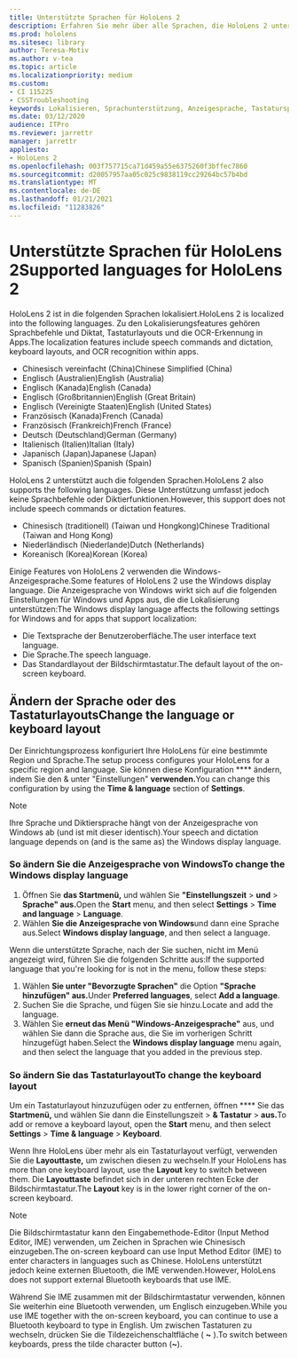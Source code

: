 ```yaml
---
title: Unterstützte Sprachen für HoloLens 2
description: Erfahren Sie mehr über alle Sprachen, die HoloLens 2 unterstützt, das Ändern von Tastaturlayouts und das Aktualisieren der Windows-Anzeigesprache.
ms.prod: hololens
ms.sitesec: library
author: Teresa-Motiv
ms.author: v-tea
ms.topic: article
ms.localizationpriority: medium
ms.custom:
- CI 115225
- CSSTroubleshooting
keywords: Lokalisieren, Sprachunterstützung, Anzeigesprache, Tastatursprache, IME, Tastaturlayout
ms.date: 03/12/2020
audience: ITPro
ms.reviewer: jarrettr
manager: jarrettr
appliesto:
- HoloLens 2
ms.openlocfilehash: 003f757715ca71d459a55e6375260f3bffec7860
ms.sourcegitcommit: d20057957aa05c025c9838119cc29264bc57b4bd
ms.translationtype: MT
ms.contentlocale: de-DE
ms.lasthandoff: 01/21/2021
ms.locfileid: "11283826"
---
```

# <span data-ttu-id="65ec2-104">Unterstützte Sprachen für HoloLens 2</span><span class="sxs-lookup"><span data-stu-id="65ec2-104">Supported languages for HoloLens 2</span></span>

<span data-ttu-id="65ec2-105">HoloLens 2 ist in die folgenden Sprachen lokalisiert.</span><span class="sxs-lookup"><span data-stu-id="65ec2-105">HoloLens 2 is localized into the following languages.</span></span> <span data-ttu-id="65ec2-106">Zu den Lokalisierungsfeatures gehören Sprachbefehle und Diktat, Tastaturlayouts und die OCR-Erkennung in Apps.</span><span class="sxs-lookup"><span data-stu-id="65ec2-106">The localization features include speech commands and dictation, keyboard layouts, and OCR recognition within apps.</span></span>

- <span data-ttu-id="65ec2-107">Chinesisch vereinfacht (China)</span><span class="sxs-lookup"><span data-stu-id="65ec2-107">Chinese Simplified (China)</span></span>
- <span data-ttu-id="65ec2-108">Englisch (Australien)</span><span class="sxs-lookup"><span data-stu-id="65ec2-108">English (Australia)</span></span>
- <span data-ttu-id="65ec2-109">Englisch (Kanada)</span><span class="sxs-lookup"><span data-stu-id="65ec2-109">English (Canada)</span></span>
- <span data-ttu-id="65ec2-110">Englisch (Großbritannien)</span><span class="sxs-lookup"><span data-stu-id="65ec2-110">English (Great Britain)</span></span>
- <span data-ttu-id="65ec2-111">Englisch (Vereinigte Staaten)</span><span class="sxs-lookup"><span data-stu-id="65ec2-111">English (United States)</span></span>
- <span data-ttu-id="65ec2-112">Französisch (Kanada)</span><span class="sxs-lookup"><span data-stu-id="65ec2-112">French (Canada)</span></span>
- <span data-ttu-id="65ec2-113">Französisch (Frankreich)</span><span class="sxs-lookup"><span data-stu-id="65ec2-113">French (France)</span></span>
- <span data-ttu-id="65ec2-114">Deutsch (Deutschland)</span><span class="sxs-lookup"><span data-stu-id="65ec2-114">German (Germany)</span></span>
- <span data-ttu-id="65ec2-115">Italienisch (Italien)</span><span class="sxs-lookup"><span data-stu-id="65ec2-115">Italian (Italy)</span></span>
- <span data-ttu-id="65ec2-116">Japanisch (Japan)</span><span class="sxs-lookup"><span data-stu-id="65ec2-116">Japanese (Japan)</span></span>
- <span data-ttu-id="65ec2-117">Spanisch (Spanien)</span><span class="sxs-lookup"><span data-stu-id="65ec2-117">Spanish (Spain)</span></span>

<span data-ttu-id="65ec2-118">HoloLens 2 unterstützt auch die folgenden Sprachen.</span><span class="sxs-lookup"><span data-stu-id="65ec2-118">HoloLens 2 also supports the following languages.</span></span> <span data-ttu-id="65ec2-119">Diese Unterstützung umfasst jedoch keine Sprachbefehle oder Diktierfunktionen.</span><span class="sxs-lookup"><span data-stu-id="65ec2-119">However, this support does not include speech commands or dictation features.</span></span>

- <span data-ttu-id="65ec2-120">Chinesisch (traditionell) (Taiwan und Hongkong)</span><span class="sxs-lookup"><span data-stu-id="65ec2-120">Chinese Traditional (Taiwan and Hong Kong)</span></span>
- <span data-ttu-id="65ec2-121">Niederländisch (Niederlande)</span><span class="sxs-lookup"><span data-stu-id="65ec2-121">Dutch (Netherlands)</span></span>
- <span data-ttu-id="65ec2-122">Koreanisch (Korea)</span><span class="sxs-lookup"><span data-stu-id="65ec2-122">Korean (Korea)</span></span>

<span data-ttu-id="65ec2-123">Einige Features von HoloLens 2 verwenden die Windows-Anzeigesprache.</span><span class="sxs-lookup"><span data-stu-id="65ec2-123">Some features of HoloLens 2 use the Windows display language.</span></span> <span data-ttu-id="65ec2-124">Die Anzeigesprache von Windows wirkt sich auf die folgenden Einstellungen für Windows und Apps aus, die die Lokalisierung unterstützen:</span><span class="sxs-lookup"><span data-stu-id="65ec2-124">The Windows display language affects the following settings for Windows and for apps that support localization:</span></span>

- <span data-ttu-id="65ec2-125">Die Textsprache der Benutzeroberfläche.</span><span class="sxs-lookup"><span data-stu-id="65ec2-125">The user interface text language.</span></span>
- <span data-ttu-id="65ec2-126">Die Sprache.</span><span class="sxs-lookup"><span data-stu-id="65ec2-126">The speech language.</span></span>
- <span data-ttu-id="65ec2-127">Das Standardlayout der Bildschirmtastatur.</span><span class="sxs-lookup"><span data-stu-id="65ec2-127">The default layout of the on-screen keyboard.</span></span>

## <span data-ttu-id="65ec2-128">Ändern der Sprache oder des Tastaturlayouts</span><span class="sxs-lookup"><span data-stu-id="65ec2-128">Change the language or keyboard layout</span></span>

<span data-ttu-id="65ec2-129">Der Einrichtungsprozess konfiguriert Ihre HoloLens für eine bestimmte Region und Sprache.</span><span class="sxs-lookup"><span data-stu-id="65ec2-129">The setup process configures your HoloLens for a specific region and language.</span></span> <span data-ttu-id="65ec2-130">Sie können diese Konfiguration \*\*\*\* ändern, indem Sie den & unter "Einstellungen" **verwenden.**</span><span class="sxs-lookup"><span data-stu-id="65ec2-130">You can change this configuration by using the **Time & language** section of **Settings**.</span></span>

> [!NOTE]  
> <span data-ttu-id="65ec2-131">Ihre Sprache und Diktiersprache hängt von der Anzeigesprache von Windows ab (und ist mit dieser identisch).</span><span class="sxs-lookup"><span data-stu-id="65ec2-131">Your speech and dictation language depends on (and is the same as) the Windows display language.</span></span>

### <span data-ttu-id="65ec2-132">So ändern Sie die Anzeigesprache von Windows</span><span class="sxs-lookup"><span data-stu-id="65ec2-132">To change the Windows display language</span></span>

1. <span data-ttu-id="65ec2-133">Öffnen Sie **das Startmenü,** und wählen Sie **"Einstellungszeit**  >  **und**  >  **Sprache" aus.**</span><span class="sxs-lookup"><span data-stu-id="65ec2-133">Open the **Start** menu, and then select **Settings** > **Time and language** > **Language**.</span></span>
2. <span data-ttu-id="65ec2-134">Wählen **Sie die Anzeigesprache von Windows**und dann eine Sprache aus.</span><span class="sxs-lookup"><span data-stu-id="65ec2-134">Select **Windows display language**, and then select a language.</span></span>  

<span data-ttu-id="65ec2-135">Wenn die unterstützte Sprache, nach der Sie suchen, nicht im Menü angezeigt wird, führen Sie die folgenden Schritte aus:</span><span class="sxs-lookup"><span data-stu-id="65ec2-135">If the supported language that you're looking for is not in the menu, follow these steps:</span></span>  

1. <span data-ttu-id="65ec2-136">Wählen **Sie unter "Bevorzugte Sprachen"** die Option **"Sprache hinzufügen" aus.**</span><span class="sxs-lookup"><span data-stu-id="65ec2-136">Under **Preferred languages**, select **Add a language**.</span></span>
2. <span data-ttu-id="65ec2-137">Suchen Sie die Sprache, und fügen Sie sie hinzu.</span><span class="sxs-lookup"><span data-stu-id="65ec2-137">Locate and add the language.</span></span>
3. <span data-ttu-id="65ec2-138">Wählen Sie **erneut das Menü "Windows-Anzeigesprache"** aus, und wählen Sie dann die Sprache aus, die Sie im vorherigen Schritt hinzugefügt haben.</span><span class="sxs-lookup"><span data-stu-id="65ec2-138">Select the **Windows display language** menu again, and then select the language that you added in the previous step.</span></span>

### <span data-ttu-id="65ec2-139">So ändern Sie das Tastaturlayout</span><span class="sxs-lookup"><span data-stu-id="65ec2-139">To change the keyboard layout</span></span>

<span data-ttu-id="65ec2-140">Um ein Tastaturlayout hinzuzufügen oder zu entfernen, öffnen \*\*\*\* Sie das **Startmenü,** und wählen Sie dann die Einstellungszeit  >  **& Tastatur**  >  **aus.**</span><span class="sxs-lookup"><span data-stu-id="65ec2-140">To add or remove a keyboard layout, open the **Start** menu, and then select **Settings** > **Time & language** > **Keyboard**.</span></span>

<span data-ttu-id="65ec2-141">Wenn Ihre HoloLens über mehr als ein Tastaturlayout verfügt, verwenden Sie die **Layouttaste,** um zwischen diesen zu wechseln.</span><span class="sxs-lookup"><span data-stu-id="65ec2-141">If your HoloLens has more than one keyboard layout, use the **Layout** key to switch between them.</span></span> <span data-ttu-id="65ec2-142">Die **Layouttaste** befindet sich in der unteren rechten Ecke der Bildschirmtastatur.</span><span class="sxs-lookup"><span data-stu-id="65ec2-142">The **Layout** key is in the lower right corner of the on-screen keyboard.</span></span>

> [!NOTE]  
> <span data-ttu-id="65ec2-143">Die Bildschirmtastatur kann den Eingabemethode-Editor (Input Method Editor, IME) verwenden, um Zeichen in Sprachen wie Chinesisch einzugeben.</span><span class="sxs-lookup"><span data-stu-id="65ec2-143">The on-screen keyboard can use Input Method Editor (IME) to enter characters in languages such as Chinese.</span></span> <span data-ttu-id="65ec2-144">HoloLens unterstützt jedoch keine externen Bluetooth, die IME verwenden.</span><span class="sxs-lookup"><span data-stu-id="65ec2-144">However, HoloLens does not support external Bluetooth keyboards that use IME.</span></span>
>  
> <span data-ttu-id="65ec2-145">Während Sie IME zusammen mit der Bildschirmtastatur verwenden, können Sie weiterhin eine Bluetooth verwenden, um Englisch einzugeben.</span><span class="sxs-lookup"><span data-stu-id="65ec2-145">While you use IME together with the on-screen keyboard, you can continue to use a Bluetooth keyboard to type in English.</span></span> <span data-ttu-id="65ec2-146">Um zwischen Tastaturen zu wechseln, drücken Sie die Tildezeichenschaltfläche ( **~** ).</span><span class="sxs-lookup"><span data-stu-id="65ec2-146">To switch between keyboards, press the tilde character button (**~**).</span></span>
